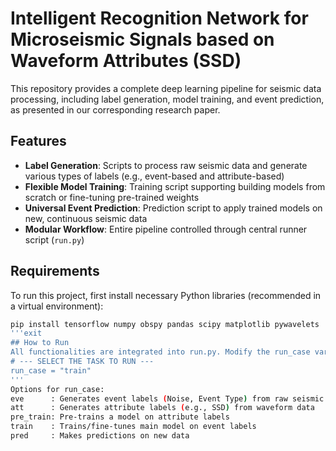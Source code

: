 # Intelligent Recognition Network for Microseismic Signals based on Waveform Attributes (SSD)

This repository provides a complete deep learning pipeline for seismic data processing, including label generation, model training, and event prediction, as presented in our corresponding research paper.

## Features
- **Label Generation**: Scripts to process raw seismic data and generate various types of labels (e.g., event-based and attribute-based)
- **Flexible Model Training**: Training script supporting building models from scratch or fine-tuning pre-trained weights
- **Universal Event Prediction**: Prediction script to apply trained models on new, continuous seismic data
- **Modular Workflow**: Entire pipeline controlled through central runner script (`run.py`)

## Requirements
To run this project, first install necessary Python libraries (recommended in a virtual environment):
```bash
pip install tensorflow numpy obspy pandas scipy matplotlib pywavelets
'''exit
## How to Run
All functionalities are integrated into run.py. Modify the run_case variable at the top of the script:
# --- SELECT THE TASK TO RUN ---
run_case = "train"  
'''
Options for run_case:
eve      : Generates event labels (Noise, Event Type) from raw seismic data
att      : Generates attribute labels (e.g., SSD) from waveform data
pre_train: Pre-trains a model on attribute labels
train    : Trains/fine-tunes main model on event labels
pred     : Makes predictions on new data

